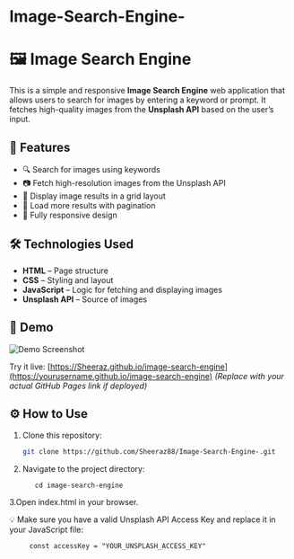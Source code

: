 # Image-Search-Engine-

# 🖼️ Image Search Engine

This is a simple and responsive **Image Search Engine** web application that allows users to search for images by entering a keyword or prompt. It fetches high-quality images from the **Unsplash API** based on the user’s input.

## 🚀 Features

- 🔍 Search for images using keywords
- 📷 Fetch high-resolution images from the Unsplash API
- 📄 Display image results in a grid layout
- 🧭 Load more results with pagination
- 📱 Fully responsive design

## 🛠️ Technologies Used

- **HTML** – Page structure
- **CSS** – Styling and layout
- **JavaScript** – Logic for fetching and displaying images
- **Unsplash API** – Source of images

## 📸 Demo

![Demo Screenshot](https://via.placeholder.com/800x400?text=Demo+Screenshot)

Try it live: [https://Sheeraz.github.io/image-search-engine](https://yourusername.github.io/image-search-engine) *(Replace with your actual GitHub Pages link if deployed)*

## ⚙️ How to Use

1. Clone this repository:
   ```bash
   git clone https://github.com/Sheeraz88/Image-Search-Engine-.git

2. Navigate to the project directory:

          cd image-search-engine

3.Open index.html in your browser.

💡 Make sure you have a valid Unsplash API Access Key and replace it in your JavaScript file:

         const accessKey = "YOUR_UNSPLASH_ACCESS_KEY"   
   
